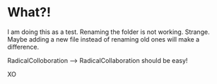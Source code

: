 # What?!

I am doing this as a test. Renaming the folder is not working. Strange. Maybe adding a new file instead of renaming old ones will make a difference.

RadicalColloboration --> RadicalCollaboration should be easy!

XO
